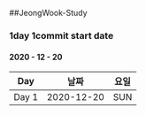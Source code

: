 ##JeongWook-Study
### 1day 1commit start date 
#### 2020 - 12 - 20

Day | 날짜 | 요일 |
---|---|---|
Day 1 | 2020-12-20 | SUN |
